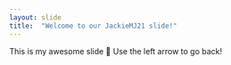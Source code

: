 ```yaml
---
layout: slide
title:  "Welcome to our JackieMJ21 slide!"
---
```

This is my awesome slide :tada:
Use the left arrow to go back!
